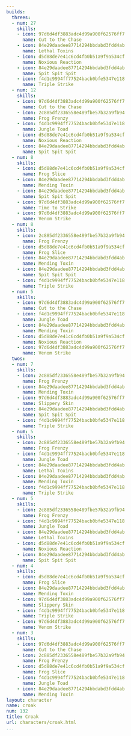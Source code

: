 ```yaml
---
builds:
  threes:
  - num: 27
    skills:
    - icon: 97d6d4df3883adc4d99a900f62576ff7
      name: Cut to the Chase
    - icon: 84e29daadee87714294bbdabd3fdd4ab
      name: Lethal Toxins
    - icon: d5d88de7e41c6cd4fb0b51a9f9a534cf
      name: Noxious Reaction
    - icon: 84e29daadee87714294bbdabd3fdd4ab
      name: Spit Spit Spit
    - icon: f4d1c9994ff77524bacb0bfe5347e118
      name: Triple Strike
  - num: 12
    skills:
    - icon: 97d6d4df3883adc4d99a900f62576ff7
      name: Cut to the Chase
    - icon: 2c885df2336558e489fbe57b32a9fb94
      name: Frog Frenzy
    - icon: f4d1c9994ff77524bacb0bfe5347e118
      name: Jungle Toad
    - icon: d5d88de7e41c6cd4fb0b51a9f9a534cf
      name: Noxious Reaction
    - icon: 84e29daadee87714294bbdabd3fdd4ab
      name: Spit Spit Spit
  - num: 8
    skills:
    - icon: d5d88de7e41c6cd4fb0b51a9f9a534cf
      name: Frog Slice
    - icon: 84e29daadee87714294bbdabd3fdd4ab
      name: Mending Toxin
    - icon: 84e29daadee87714294bbdabd3fdd4ab
      name: Spit Spit Spit
    - icon: 97d6d4df3883adc4d99a900f62576ff7
      name: Time to Strike
    - icon: 97d6d4df3883adc4d99a900f62576ff7
      name: Venom Strike
  - num: 8
    skills:
    - icon: 2c885df2336558e489fbe57b32a9fb94
      name: Frog Frenzy
    - icon: d5d88de7e41c6cd4fb0b51a9f9a534cf
      name: Frog Slice
    - icon: 84e29daadee87714294bbdabd3fdd4ab
      name: Mending Toxin
    - icon: 84e29daadee87714294bbdabd3fdd4ab
      name: Spit Spit Spit
    - icon: f4d1c9994ff77524bacb0bfe5347e118
      name: Triple Strike
  - num: 5
    skills:
    - icon: 97d6d4df3883adc4d99a900f62576ff7
      name: Cut to the Chase
    - icon: f4d1c9994ff77524bacb0bfe5347e118
      name: Jungle Toad
    - icon: 84e29daadee87714294bbdabd3fdd4ab
      name: Mending Toxin
    - icon: d5d88de7e41c6cd4fb0b51a9f9a534cf
      name: Noxious Reaction
    - icon: 97d6d4df3883adc4d99a900f62576ff7
      name: Venom Strike
  twos:
  - num: 7
    skills:
    - icon: 2c885df2336558e489fbe57b32a9fb94
      name: Frog Frenzy
    - icon: 84e29daadee87714294bbdabd3fdd4ab
      name: Mending Toxin
    - icon: 97d6d4df3883adc4d99a900f62576ff7
      name: Slippery Skin
    - icon: 84e29daadee87714294bbdabd3fdd4ab
      name: Spit Spit Spit
    - icon: f4d1c9994ff77524bacb0bfe5347e118
      name: Triple Strike
  - num: 5
    skills:
    - icon: 2c885df2336558e489fbe57b32a9fb94
      name: Frog Frenzy
    - icon: f4d1c9994ff77524bacb0bfe5347e118
      name: Jungle Toad
    - icon: 84e29daadee87714294bbdabd3fdd4ab
      name: Lethal Toxins
    - icon: 84e29daadee87714294bbdabd3fdd4ab
      name: Mending Toxin
    - icon: f4d1c9994ff77524bacb0bfe5347e118
      name: Triple Strike
  - num: 5
    skills:
    - icon: 2c885df2336558e489fbe57b32a9fb94
      name: Frog Frenzy
    - icon: f4d1c9994ff77524bacb0bfe5347e118
      name: Jungle Toad
    - icon: 84e29daadee87714294bbdabd3fdd4ab
      name: Lethal Toxins
    - icon: d5d88de7e41c6cd4fb0b51a9f9a534cf
      name: Noxious Reaction
    - icon: 84e29daadee87714294bbdabd3fdd4ab
      name: Spit Spit Spit
  - num: 4
    skills:
    - icon: d5d88de7e41c6cd4fb0b51a9f9a534cf
      name: Frog Slice
    - icon: 84e29daadee87714294bbdabd3fdd4ab
      name: Mending Toxin
    - icon: 97d6d4df3883adc4d99a900f62576ff7
      name: Slippery Skin
    - icon: f4d1c9994ff77524bacb0bfe5347e118
      name: Triple Strike
    - icon: 97d6d4df3883adc4d99a900f62576ff7
      name: Venom Strike
  - num: 3
    skills:
    - icon: 97d6d4df3883adc4d99a900f62576ff7
      name: Cut to the Chase
    - icon: 2c885df2336558e489fbe57b32a9fb94
      name: Frog Frenzy
    - icon: d5d88de7e41c6cd4fb0b51a9f9a534cf
      name: Frog Slice
    - icon: f4d1c9994ff77524bacb0bfe5347e118
      name: Jungle Toad
    - icon: 84e29daadee87714294bbdabd3fdd4ab
      name: Mending Toxin
layout: character
name: croak
num: 132
title: Croak
url: characters/croak.html
...
```

